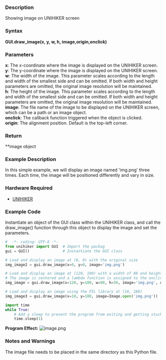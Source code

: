 ### Description
Showing image on UNIHIKER screen
### Syntax
**GUI.draw_image(x, y, w, h, image,origin,onclick)**
### Parameters
**x**:  The x-coordinate where the image is displayed on the UNIHIKER screen.  
**y**:  The y-coordinate where the image is displayed on the UNIHIKER screen.  
**w**:  The width of the image. This parameter scales according to the length and width of the smallest side and can be omitted. If both width and height parameters are omitted, the original image resolution will be maintained.  
**h**:  The height of the image. This parameter scales according to the length and width of the smallest side and can be omitted. If both width and height parameters are omitted, the original image resolution will be maintained.  
**image**:  The file name of the image to be displayed on the UNIHIKER screen, which can be a path or an image object.  
**onclick**:  The callback function triggered when the object is clicked.  
**origin**:  The alignment position. Default is the top-left corner. 
### Return
**image object
### Example Description
In this simple example, we will display an image named 'img.png' three times. Each time, the image will be positioned differently and vary in size.
### Hardware Required

- [UNIHIKER](https://www.dfrobot.com/product-2691.html)
### Example Code
Instantiate an object of the GUI class within the UNIHIKER class, and call the draw_image() function through this object to display the image and set the parameters.  
```python
#  -*- coding: UTF-8 -*-
from unihiker import GUI  # Import the packag 
gui = GUI()               # Instantiate the GUI class

# Load and display an image at (0, 0) with the original size
img_image2 = gui.draw_image(x=0, y=0, image='img.png')

# Load and display an image at (120, 100) with a width of 80 and height of 50
# The image is centered and a lambda function is assigned to the onclick event
img_image = gui.draw_image(x=120, y=100, w=80, h=50, image='img.png', origin='center', onclick=lambda: print("image clicked"))

# Load and display an image using the PIL library at (10, 180)
img_image3 = gui.draw_image(x=10, y=180, image=Image.open('img.png'))

import time
while True:
    # Add a sleep to prevent the program from exiting and getting stuck
    time.sleep(1)

```
**Program Effect:**
![image.png](img/3.draw_image()/1718940279751-2d25a616-3e83-45be-9ce1-c7db05e0bba6.png)
### Notes and Warnings
The image file needs to be placed in the same directory as this Python file.
